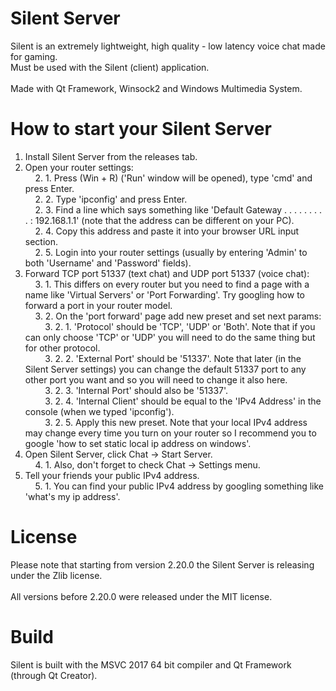 # Silent Server
Silent is an extremely lightweight, high quality - low latency voice chat made for gaming.<br>
Must be used with the Silent (client) application.<br> 
<br>
Made with Qt Framework, Winsock2 and Windows Multimedia System.

# How to start your Silent Server
1. Install Silent Server from the releases tab.<br>
2. Open your router settings:<br>
&nbsp;&nbsp;&nbsp;&nbsp;2. 1. Press (Win + R) ('Run' window will be opened), type 'cmd' and press Enter.<br>
&nbsp;&nbsp;&nbsp;&nbsp;2. 2. Type 'ipconfig' and press Enter.<br>
&nbsp;&nbsp;&nbsp;&nbsp;2. 3. Find a line which says something like 'Default Gateway . . . . . . . . . : 192.168.1.1' (note that the address can be different on your PC).<br>
&nbsp;&nbsp;&nbsp;&nbsp;2. 4. Copy this address and paste it into your browser URL input section.<br>
&nbsp;&nbsp;&nbsp;&nbsp;2. 5. Login into your router settings (usually by entering 'Admin' to both 'Username' and 'Password' fields).<br>
3. Forward TCP port 51337 (text chat) and UDP port 51337 (voice chat):<br>
&nbsp;&nbsp;&nbsp;&nbsp;3. 1. This differs on every router but you need to find a page with a name like 'Virtual Servers' or 'Port Forwarding'. Try googling how to forward a port in your router model.<br>
&nbsp;&nbsp;&nbsp;&nbsp;3. 2. On the 'port forward' page add new preset and set next params:<br>
&nbsp;&nbsp;&nbsp;&nbsp;&nbsp;&nbsp;&nbsp;&nbsp;3. 2. 1. 'Protocol' should be 'TCP', 'UDP' or 'Both'. Note that if you can only choose 'TCP' or 'UDP' you will need to do the same thing but for other protocol.<br>
&nbsp;&nbsp;&nbsp;&nbsp;&nbsp;&nbsp;&nbsp;&nbsp;3. 2. 2. 'External Port' should be '51337'. Note that later (in the Silent Server settings) you can change the default 51337 port to any other port you want and so you will need to change it also here.<br>
&nbsp;&nbsp;&nbsp;&nbsp;&nbsp;&nbsp;&nbsp;&nbsp;3. 2. 3. 'Internal Port' should also be '51337'.<br>
&nbsp;&nbsp;&nbsp;&nbsp;&nbsp;&nbsp;&nbsp;&nbsp;3. 2. 4. 'Internal Client' should be equal to the 'IPv4 Address' in the console (when we typed 'ipconfig').<br>
&nbsp;&nbsp;&nbsp;&nbsp;&nbsp;&nbsp;&nbsp;&nbsp;3. 2. 5. Apply this new preset. Note that your local IPv4 address may change every time you turn on your router so I recommend you to google 'how to set static local ip address on windows'.<br>
4. Open Silent Server, click Chat -> Start Server.<br>
&nbsp;&nbsp;&nbsp;&nbsp;4. 1. Also, don't forget to check Chat -> Settings menu.<br>
5. Tell your friends your public IPv4 address.<br>
&nbsp;&nbsp;&nbsp;&nbsp;5. 1. You can find your public IPv4 address by googling something like 'what's my ip address'.<br>

# License
Please note that starting from version 2.20.0 the Silent Server is releasing under the Zlib license.<br>
<br>
All versions before 2.20.0 were released under the MIT license.

# Build
Silent is built with the MSVC 2017 64 bit compiler and Qt Framework (through Qt Creator).